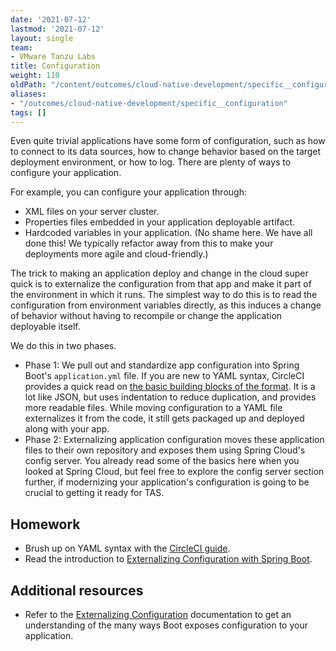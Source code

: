 ```yaml
---
date: '2021-07-12'
lastmod: '2021-07-12'
layout: single
team:
- VMware Tanzu Labs
title: Configuration
weight: 110
oldPath: "/content/outcomes/cloud-native-development/specific__configuration.md"
aliases:
- "/outcomes/cloud-native-development/specific__configuration"
tags: []
---
```


Even quite trivial applications have some form of configuration, such as how to connect to its data sources, how to change behavior based on the target deployment environment, or how to log. There are plenty of ways to configure your application.

For example, you can configure your application through:
- XML files on your server cluster.
- Properties files embedded in your application deployable artifact.
- Hardcoded variables in your application. (No shame here. We have all done this! We typically refactor away from this to make your deployments more agile and cloud-friendly.)

The trick to making an application deploy and change in the cloud super quick is to externalize the configuration from that app and make it part of the environment in which it runs. The simplest way to do this is to read the configuration from environment variables directly, as this induces a change of behavior without having to recompile or change the application deployable itself.

We do this in two phases. 

* Phase 1: We pull out and standardize app configuration into Spring Boot's `application.yml` file. If you are new to YAML syntax, CircleCI provides a quick read on [the basic building blocks of the format](https://circleci.com/blog/what-is-yaml-a-beginner-s-guide/). It is a lot like JSON, but uses indentation to reduce duplication, and provides more readable files. While moving configuration to a YAML file externalizes it from the code, it still gets packaged up and deployed along with your app.
* Phase 2: Externalizing application configuration moves these application files to their own repository and exposes them using Spring Cloud's config server. You already read some of the basics here when you looked at Spring Cloud, but feel free to explore the config server section further, if modernizing your application's configuration is going to be crucial to getting it ready for TAS.

## Homework

- Brush up on YAML syntax with the [CircleCI guide](https://circleci.com/blog/what-is-yaml-a-beginner-s-guide/). 
- Read the introduction to [Externalizing Configuration with Spring Boot](https://docs.spring.io/spring-boot/docs/current/reference/html/features.html#features.external-config). 

## Additional resources

- Refer to the [Externalizing Configuration](https://docs.spring.io/spring-boot/docs/current/reference/html/features.html#features.external-config) documentation to get an understanding of the many ways Boot exposes configuration to your application.